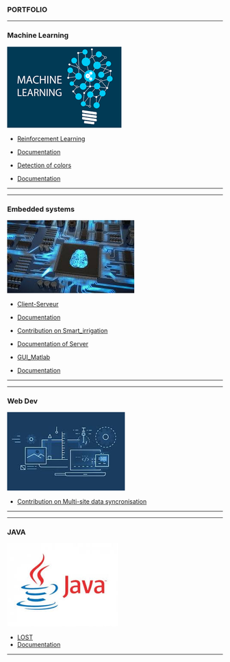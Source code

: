 ### PORTFOLIO
---

### Machine Learning
<img src="images/machine.png?raw=true"/>

- [Reinforcement Learning](https://github.com/Ardouz11/Reinforcement_learning)
- [Documentation](https://github.com/Ardouz11/Reinforcement_learning/wiki)

- [Detection of colors ](https://github.com/Ardouz11/detection_color)
- [Documentation](https://github.com/Ardouz11/detection_color/wiki)

---
---

### Embedded systems
<img src="images/embedded.jpeg?raw=true"/>

- [Client-Serveur](https://github.com/Ardouz11/Client-Serveur)
- [Documentation](https://github.com/Ardouz11/Client-Serveur/blob/master/rapport.pdf)

- [Contribution on Smart_irrigation](https://github.com/Ardouz11/Smart_irrigation)
- [Documentation of Server](https://github.com/Ardouz11/Smart_irrigation/blob/master/Projet/Documentation/SmartIrrigation_SPRINGBOOT_Doc.pdf)

- [GUI_Matlab](https://github.com/Ardouz11/GUI_Matlab)
- [Documentation](https://github.com/Ardouz11/GUI_Matlab/blob/master/Rapport.pdf)

---
---

### Web Dev
<img src="images/web.jpeg?raw=true"/>

- [Contribution on Multi-site data syncronisation ](https://github.com/oksyassine/YARLOMIA)

---
---

### JAVA 
<img src="images/java.jpeg?raw=true"/>

- [LOST](https://github.com/Ardouz11/JAVA_2D_GAME_LOST)
- [Documentation](https://github.com/Ardouz11/JAVA_2D_GAME_LOST/blob/master/Documentation/Lost.pdf)


---

<!-- Remove above link if you don't want to attibute -->
